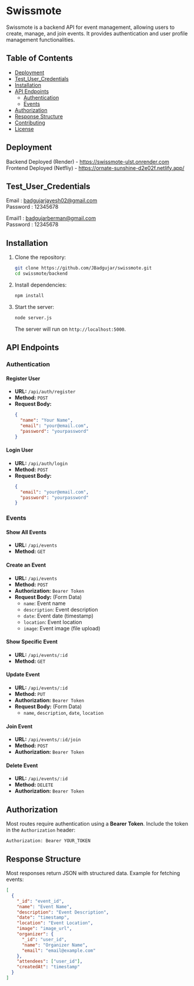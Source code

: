 # Swissmote

Swissmote is a backend API for event management, allowing users to create, manage, and join events. It provides authentication and user profile management functionalities.

## Table of Contents

- [Deployment](#deployment)
- [Test_User_Credentials](#test-user-credentials)
- [Installation](#installation)
- [API Endpoints](#api-endpoints)
  - [Authentication](#authentication)
  - [Events](#events)
- [Authorization](#authorization)
- [Response Structure](#response-structure)
- [Contributing](#contributing)
- [License](#license)

## Deployment

Backend Deployed (Render) - https://swissmote-ulst.onrender.com  
Frontend Deployed (Netfliy) - https://ornate-sunshine-d2e02f.netlify.app/

## Test_User_Credentials

Email : badgujarjayesh02@gmail.com  
Password : 12345678

Email1 : badgujarberman@gmail.com  
Password : 12345678

## Installation

1. Clone the repository:
   ```bash
   git clone https://github.com/JBadgujar/swissmote.git
   cd swissmote/backend
   ```
2. Install dependencies:
   ```bash
   npm install
   ```
3. Start the server:
   ```bash
   node server.js
   ```
   The server will run on `http://localhost:5000`.

## API Endpoints

### Authentication

#### Register User

- **URL:** `/api/auth/register`
- **Method:** `POST`
- **Request Body:**
  ```json
  {
    "name": "Your Name",
    "email": "your@email.com",
    "password": "yourpassword"
  }
  ```

#### Login User

- **URL:** `/api/auth/login`
- **Method:** `POST`
- **Request Body:**
  ```json
  {
    "email": "your@email.com",
    "password": "yourpassword"
  }
  ```

### Events

#### Show All Events

- **URL:** `/api/events`
- **Method:** `GET`

#### Create an Event

- **URL:** `/api/events`
- **Method:** `POST`
- **Authorization:** `Bearer Token`
- **Request Body:** (Form Data)
  - `name`: Event name
  - `description`: Event description
  - `date`: Event date (timestamp)
  - `location`: Event location
  - `image`: Event image (file upload)

#### Show Specific Event

- **URL:** `/api/events/:id`
- **Method:** `GET`

#### Update Event

- **URL:** `/api/events/:id`
- **Method:** `PUT`
- **Authorization:** `Bearer Token`
- **Request Body:** (Form Data)
  - `name`, `description`, `date`, `location`

#### Join Event

- **URL:** `/api/events/:id/join`
- **Method:** `POST`
- **Authorization:** `Bearer Token`

#### Delete Event

- **URL:** `/api/events/:id`
- **Method:** `DELETE`
- **Authorization:** `Bearer Token`

## Authorization

Most routes require authentication using a **Bearer Token**. Include the token in the `Authorization` header:

```http
Authorization: Bearer YOUR_TOKEN
```

## Response Structure

Most responses return JSON with structured data. Example for fetching events:

```json
[
  {
    "_id": "event_id",
    "name": "Event Name",
    "description": "Event Description",
    "date": "timestamp",
    "location": "Event Location",
    "image": "image_url",
    "organizer": {
      "_id": "user_id",
      "name": "Organizer Name",
      "email": "email@example.com"
    },
    "attendees": ["user_id"],
    "createdAt": "timestamp"
  }
]
```
